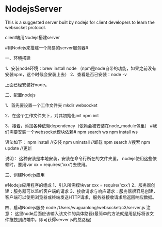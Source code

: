 # NodejsServer
This is a suggested server built by nodejs for client developers to learn the websocket protocol.

client端用Nodejs搭建server

#用Nodejs来搭建一个简易的server服务器#

一、环境搭建

1、安装node环境：brew install node （npm是node自带的功能，如果之前没有安装npm，这个时候会安装上去）
2、查看是否已安装：node -v

上面已经安装好node。


二、配置nodejs

1、首先要设置一个工作文件夹
mkdir websocket

2、在这个工作文件夹下，对其初始化init
npm init

3、接着，添加各种依赖dependency（依赖会被安装在node_module包里）
#我们需要安装一个websocket模块依赖#
npm search ws
npm install ws

语法如下：
npm install <module>   //安装
npm uninstall <module>   //卸载
npm search <module>   //搜索
npm update <module>   //更新

说明：
这种安装是本地安装，安装在命令行所在的文件夹里。
nodejs使用这些依赖时，要用var xx = requires('xxx')去使用。


三、创建Nodejs应用

#Nodejs应用程序的组成
1、引入所需模块var xxx = require(‘xxx’)
2、服务器创建：服务器可以监听客户端的请求
3、接收请求与响应请求：服务器很容易创建，客户端可以使用浏览器或终端发送HTTP请求，服务器接收请求后返回响应数据。


四、启动Nodejs服务
node /Users/wuguanlong/websocket/c3/server.js
注意：
这里node后面应该输入该文件的具体路径(最简单的方法就是用鼠标将该文件拖拽到终端中，即可获得server.js的总路径)








